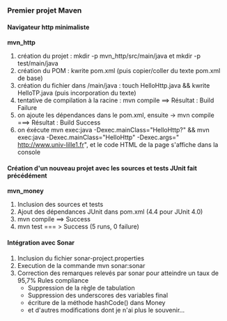### Premier projet Maven

#### Navigateur http minimaliste 
**mvn_http**

1. création du projet : mkdir -p mvn_http/src/main/java et mkdir -p test/main/java
2. création du POM :  kwrite pom.xml (puis copier/coller du texte pom.xml de base)
3. création du fichier dans /main/java : touch HelloHttp.java && kwrite HelloTP.java (puis incorporation du texte)
4. tentative de compilation à la racine : mvn compile   ==> Résultat : Build Failure
5. on ajoute les dépendances dans le pom.xml, ensuite -> mvn compile   ===> Résultat : Build Success
6. on éxécute mvn exec:java -Dexec.mainClass="HelloHttp?" && mvn exec:java -Dexec.mainClass="HelloHttp" -Dexec.args="​http://www.univ-lille1.fr", et le code HTML de la page s'affiche dans la console


#### Création d'un nouveau projet avec les sources et tests JUnit fait précédément
**mvn_money**

1. Inclusion des sources et tests
2. Ajout des dépendances JUnit dans pom.xml (<version>4.4</version> pour JUnit 4.0)
3. mvn compile ==> Success
3. mvn test === > Success (5 runs, 0 failure)


#### Intégration avec Sonar
1. Inclusion du fichier sonar-project.properties
2. Execution de la commande mvn sonar:sonar
3. Correction des remarques relevés par sonar pour atteindre un taux de 95,7% Rules compliance
    * Suppression de la règle de tabulation
    * Suppression des underscores des variables final
    * écriture de la méthode hashCode() dans Money
    * et d'autres modifications dont je n'ai plus le souvenir...



